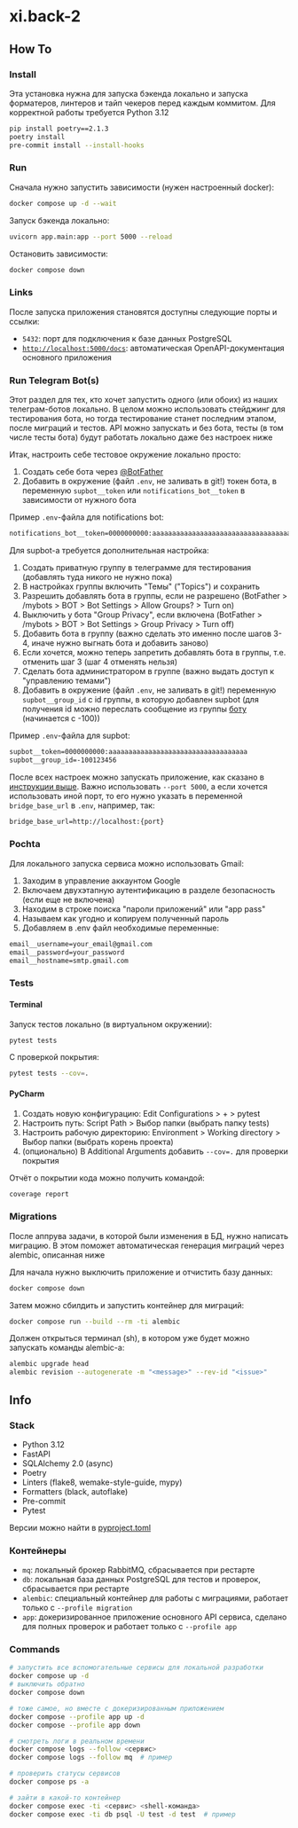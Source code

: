 # xi.back-2
## How To
### Install
Эта установка нужна для запуска бэкенда локально и запуска форматеров, линтеров и тайп чекеров перед каждым коммитом. Для корректной работы требуется Python 3.12

```sh
pip install poetry==2.1.3
poetry install
pre-commit install --install-hooks
```

### Run
Сначала нужно запустить зависимости (нужен настроенный docker):
```sh
docker compose up -d --wait
```

Запуск бэкенда локально:
```sh
uvicorn app.main:app --port 5000 --reload
```

Остановить зависимости:
```sh
docker compose down
```

### Links
После запуска приложения становятся доступны следующие порты и ссылки:
- `5432`: порт для подключения к базе данных PostgreSQL
- [`http://localhost:5000/docs`](http://localhost:5000/docs): автоматическая OpenAPI-документация основного приложения


### Run Telegram Bot(s)
Этот раздел для тех, кто хочет запустить одного (или обоих) из наших телеграм-ботов локально. В целом можно использовать стейджинг для тестирования бота, но тогда тестирование станет последним этапом, после миграций и тестов. API можно запускать и без бота, тесты (в том числе тесты бота) будут работать локально даже без настроек ниже

Итак, настроить себе тестовое окружение локально просто:
1. Создать себе бота через [@BotFather](https://t.me/BotFather)
2. Добавить в окружение (файл `.env`, не заливать в git!) токен бота, в переменную `supbot__token` или `notifications_bot__token` в зависимости от нужного бота

Пример `.env`-файла для notifications bot:
```txt
notifications_bot__token=0000000000:aaaaaaaaaaaaaaaaaaaaaaaaaaaaaaaaaaa
```

Для supbot-а требуется дополнительная настройка:
1. Создать приватную группу в телеграмме для тестирования (добавлять туда никого не нужно пока)
2. В настройках группы включить "Темы" ("Topics") и сохранить
3. Разрешить добавлять бота в группы, если не разрешено (BotFather > /mybots > BOT > Bot Settings > Allow Groups? > Turn on)
4. Выключить у бота "Group Privacy", если включена (BotFather > /mybots > BOT > Bot Settings > Group Privacy > Turn off)
5. Добавить бота в группу (важно сделать это именно после шагов 3-4, иначе нужно выгнать бота и добавить заново)
6. Если хочется, можно теперь запретить добавлять бота в группы, т.е. отменить шаг 3 (шаг 4 отменять нельзя)
7. Сделать бота администратором в группе (важно выдать доступ к "управлению темами")
8. Добавить в окружение (файл `.env`, не заливать в git!) переменную `supbot__group_id` с id группы, в которую добавлен supbot (для получения id можно переслать сообщение из группы [боту](https://t.me/get_id_channel_bot) (начинается с -100))

Пример `.env`-файла для supbot:
```txt
supbot__token=0000000000:aaaaaaaaaaaaaaaaaaaaaaaaaaaaaaaaaaa
supbot__group_id=-100123456
```

После всех настроек можно запускать приложение, как сказано в [инструкции выше](#run). Важно использовать `--port 5000`, а если хочется использовать иной порт, то его нужно указать в переменной `bridge_base_url` в `.env`, например, так:
```txt
bridge_base_url=http://localhost:{port}
```

### Pochta
Для локального запуска сервиса можно использовать Gmail:
1. Заходим в управление аккаунтом Google
2. Включаем двухэтапную аутентификацию в разделе безопасность (если еще не включена)
3. Находим в строке поиска "пароли приложений" или "app pass"
4. Называем как угодно и копируем полученный пароль
5. Добавляем в .env файл необходимые переменные:

```txt
email__username=your_email@gmail.com
email__password=your_password
email__hostname=smtp.gmail.com
```

### Tests
#### Terminal
Запуск тестов локально (в виртуальном окружении):
```sh
pytest tests
```
С проверкой покрытия:
```sh
pytest tests --cov=.
```

#### PyCharm
1. Создать новую конфигурацию: Edit Configurations > + > pytest
2. Настроить путь: Script Path > Выбор папки (выбрать папку tests)
3. Настроить рабочую директорию: Environment > Working directory > Выбор папки (выбрать корень проекта)
4. (опционально) В Additional Arguments добавить `--cov=.` для проверки покрытия

Отчёт о покрытии кода можно получить командой:
```sh
coverage report
```

### Migrations
После аппрува задачи, в которой были изменения в БД, нужно написать миграцию. В этом поможет автоматическая генерация миграций через alembic, описанная ниже

Для начала нужно выключить приложение и отчистить базу данных:
```sh
docker compose down
```

Затем можно сбилдить и запустить контейнер для миграций:
```sh
docker compose run --build --rm -ti alembic
```

Должен открыться терминал (sh), в котором уже будет можно запускать команды alembic-а:
```sh
alembic upgrade head
alembic revision --autogenerate -m "<message>" --rev-id "<issue>"
```

## Info
### Stack
- Python 3.12
- FastAPI
- SQLAlchemy 2.0 (async)
- Poetry
- Linters (flake8, wemake-style-guide, mypy)
- Formatters (black, autoflake)
- Pre-commit
- Pytest

Версии можно найти в [pyproject.toml](./pyproject.toml)

### Контейнеры
- `mq`: локальный брокер RabbitMQ, сбрасывается при рестарте
- `db`: локальная база данных PostgreSQL для тестов и проверок, сбрасывается при рестарте
- `alembic`: специальный контейнер для работы с миграциями, работает только с `--profile migration`
- `app`: докеризированное приложение основного API сервиса, сделано для полных проверок и работает только с `--profile app`

### Commands
```sh
# запустить все вспомогательные сервисы для локальной разработки
docker compose up -d
# выключить обратно
docker compose down

# тоже самое, но вместе с докеризированным приложением
docker compose --profile app up -d
docker compose --profile app down

# смотреть логи в реальном времени
docker compose logs --follow <сервис>
docker compose logs --follow mq  # пример

# проверить статусы сервисов
docker compose ps -a

# зайти в какой-то контейнер
docker compose exec -ti <сервис> <shell-команда>
docker compose exec -ti db psql -U test -d test  # пример
```
